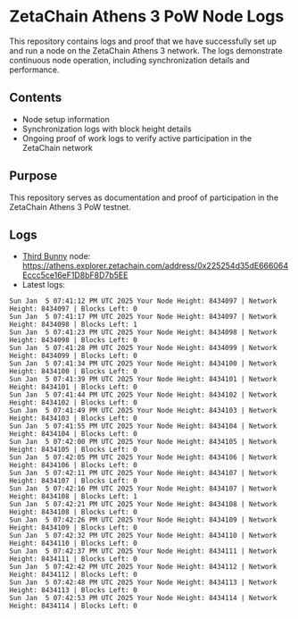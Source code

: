 # ZetaChain Athens 3 PoW Node Logs
This repository contains logs and proof that we have successfully set up and run a node on the ZetaChain Athens 3 network. The logs demonstrate continuous node operation, including synchronization details and performance.

## Contents
- Node setup information
- Synchronization logs with block height details
- Ongoing proof of work logs to verify active participation in the ZetaChain network

## Purpose
This repository serves as documentation and proof of participation in the ZetaChain Athens 3 PoW testnet.

## Logs

- [Third Bunny](https://thirdbunny.xyz/) node: https://athens.explorer.zetachain.com/address/0x225254d35dE666064Eccc5ce16eF1D8bF8D7b5EE
- Latest logs:
```
Sun Jan  5 07:41:12 PM UTC 2025 Your Node Height: 8434097 | Network Height: 8434097 | Blocks Left: 0
Sun Jan  5 07:41:17 PM UTC 2025 Your Node Height: 8434097 | Network Height: 8434098 | Blocks Left: 1
Sun Jan  5 07:41:23 PM UTC 2025 Your Node Height: 8434098 | Network Height: 8434098 | Blocks Left: 0
Sun Jan  5 07:41:28 PM UTC 2025 Your Node Height: 8434099 | Network Height: 8434099 | Blocks Left: 0
Sun Jan  5 07:41:34 PM UTC 2025 Your Node Height: 8434100 | Network Height: 8434100 | Blocks Left: 0
Sun Jan  5 07:41:39 PM UTC 2025 Your Node Height: 8434101 | Network Height: 8434101 | Blocks Left: 0
Sun Jan  5 07:41:44 PM UTC 2025 Your Node Height: 8434102 | Network Height: 8434102 | Blocks Left: 0
Sun Jan  5 07:41:49 PM UTC 2025 Your Node Height: 8434103 | Network Height: 8434103 | Blocks Left: 0
Sun Jan  5 07:41:55 PM UTC 2025 Your Node Height: 8434104 | Network Height: 8434104 | Blocks Left: 0
Sun Jan  5 07:42:00 PM UTC 2025 Your Node Height: 8434105 | Network Height: 8434105 | Blocks Left: 0
Sun Jan  5 07:42:05 PM UTC 2025 Your Node Height: 8434106 | Network Height: 8434106 | Blocks Left: 0
Sun Jan  5 07:42:11 PM UTC 2025 Your Node Height: 8434107 | Network Height: 8434107 | Blocks Left: 0
Sun Jan  5 07:42:16 PM UTC 2025 Your Node Height: 8434107 | Network Height: 8434108 | Blocks Left: 1
Sun Jan  5 07:42:21 PM UTC 2025 Your Node Height: 8434108 | Network Height: 8434108 | Blocks Left: 0
Sun Jan  5 07:42:26 PM UTC 2025 Your Node Height: 8434109 | Network Height: 8434109 | Blocks Left: 0
Sun Jan  5 07:42:32 PM UTC 2025 Your Node Height: 8434110 | Network Height: 8434110 | Blocks Left: 0
Sun Jan  5 07:42:37 PM UTC 2025 Your Node Height: 8434111 | Network Height: 8434111 | Blocks Left: 0
Sun Jan  5 07:42:42 PM UTC 2025 Your Node Height: 8434112 | Network Height: 8434112 | Blocks Left: 0
Sun Jan  5 07:42:48 PM UTC 2025 Your Node Height: 8434113 | Network Height: 8434113 | Blocks Left: 0
Sun Jan  5 07:42:53 PM UTC 2025 Your Node Height: 8434114 | Network Height: 8434114 | Blocks Left: 0
```
